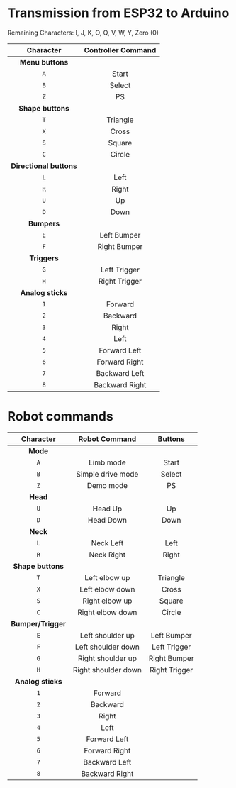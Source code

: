 # Transmission from ESP32 to Arduino
Remaining Characters:
I, J, K, O, Q, V, W, Y, Zero (0)

| **Character** | **Controller Command** |
|     :---: |       :---:        |
| **Menu buttons** |
| `A` | Start |
| `B` | Select |
| `Z` | PS |
| **Shape buttons** |
| `T` | Triangle |
| `X` | Cross |
| `S` | Square |
| `C` | Circle |
| **Directional buttons** |
| `L` | Left |
| `R` | Right |
| `U` | Up |
| `D` | Down |
| **Bumpers** |
| `E` | Left Bumper |
| `F` | Right Bumper |
| **Triggers** |
| `G` | Left Trigger |
| `H` | Right Trigger |
| **Analog sticks** |
| `1` | Forward |
| `2` | Backward |
| `3` | Right |
| `4` | Left |
| `5` | Forward Left |
| `6` | Forward Right |
| `7` | Backward Left |
| `8` | Backward Right |


# Robot commands

| **Character** | **Robot Command** | **Buttons** |
|     :---:     |       :---:       |   :---:    |
| **Mode** |
| `A` | Limb mode | Start |
| `B` | Simple drive mode | Select |
| `Z` | Demo mode | PS |
| **Head** |
| `U` | Head Up | Up |
| `D` | Head Down | Down |
| **Neck** |
| `L` | Neck Left | Left |
| `R` | Neck Right | Right |
| **Shape buttons** |
| `T` | Left elbow up | Triangle |
| `X` | Left elbow down | Cross |
| `S` | Right elbow up | Square |
| `C` | Right elbow down | Circle |
| **Bumper/Trigger** |
| `E` | Left shoulder up | Left Bumper |
| `F` | Left shoulder down | Left Trigger |
| `G` | Right shoulder up | Right Bumper |
| `H` | Right shoulder down | Right Trigger |
| **Analog sticks** |
| `1` | Forward |
| `2` | Backward |
| `3` | Right |
| `4` | Left |
| `5` | Forward Left |
| `6` | Forward Right |
| `7` | Backward Left |
| `8` | Backward Right |